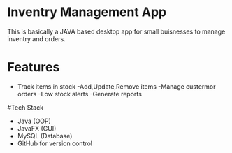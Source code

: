 # Inventry Management App
This is basically a JAVA based desktop app for small buisnesses to manage inventry and orders.

# Features
- Track items in stock
-Add,Update,Remove items
-Manage custermor orders
-Low stock alerts
-Generate reports

#Tech Stack
- Java (OOP)
- JavaFX (GUI)
- MySQL (Database)
- GitHub for version control